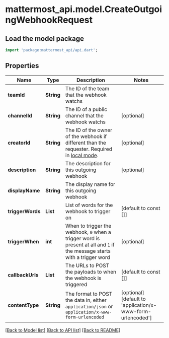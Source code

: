 # mattermost_api.model.CreateOutgoingWebhookRequest

## Load the model package
```dart
import 'package:mattermost_api/api.dart';
```

## Properties
Name | Type | Description | Notes
------------ | ------------- | ------------- | -------------
**teamId** | **String** | The ID of the team that the webhook watchs | 
**channelId** | **String** | The ID of a public channel that the webhook watchs | [optional] 
**creatorId** | **String** | The ID of the owner of the webhook if different than the requester. Required in [local mode](https://docs.mattermost.com/administration/mmctl-cli-tool.html#local-mode). | [optional] 
**description** | **String** | The description for this outgoing webhook | [optional] 
**displayName** | **String** | The display name for this outgoing webhook | 
**triggerWords** | **List<String>** | List of words for the webhook to trigger on | [default to const []]
**triggerWhen** | **int** | When to trigger the webhook, `0` when a trigger word is present at all and `1` if the message starts with a trigger word | [optional] 
**callbackUrls** | **List<String>** | The URLs to POST the payloads to when the webhook is triggered | [default to const []]
**contentType** | **String** | The format to POST the data in, either `application/json` or `application/x-www-form-urlencoded` | [optional] [default to 'application/x-www-form-urlencoded']

[[Back to Model list]](../README.md#documentation-for-models) [[Back to API list]](../README.md#documentation-for-api-endpoints) [[Back to README]](../README.md)


